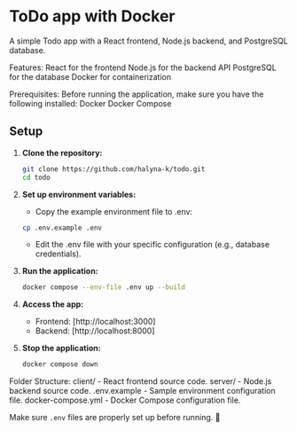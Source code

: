 # ToDo app with Docker

A simple Todo app with a React frontend, Node.js backend, and PostgreSQL database.

Features:
   React for the frontend
   Node.js for the backend API
   PostgreSQL for the database
   Docker for containerization

Prerequisites:
   Before running the application, make sure you have the following installed:
   Docker
   Docker Compose

## Setup

1. **Clone the repository:**
   ```bash
   git clone https://github.com/halyna-k/todo.git
   cd todo
   ```

2. **Set up environment variables:**
   - Copy the example environment file to .env:
   ```bash
   cp .env.example .env
   ```
   - Edit the .env file with your specific configuration (e.g., database credentials).


3. **Run the application:**
   ```bash
   docker compose --env-file .env up --build
   ```

3. **Access the app:**
   - Frontend: [http://localhost:3000]
   - Backend: [http://localhost:8000]

4. **Stop the application:**
   ```bash
   docker compose down
   ```
Folder Structure:
   client/ - React frontend source code.
   server/ - Node.js backend source code.
   .env.example - Sample environment configuration file.
   docker-compose.yml - Docker Compose configuration file.

Make sure `.env` files are properly set up before running. 🚀
